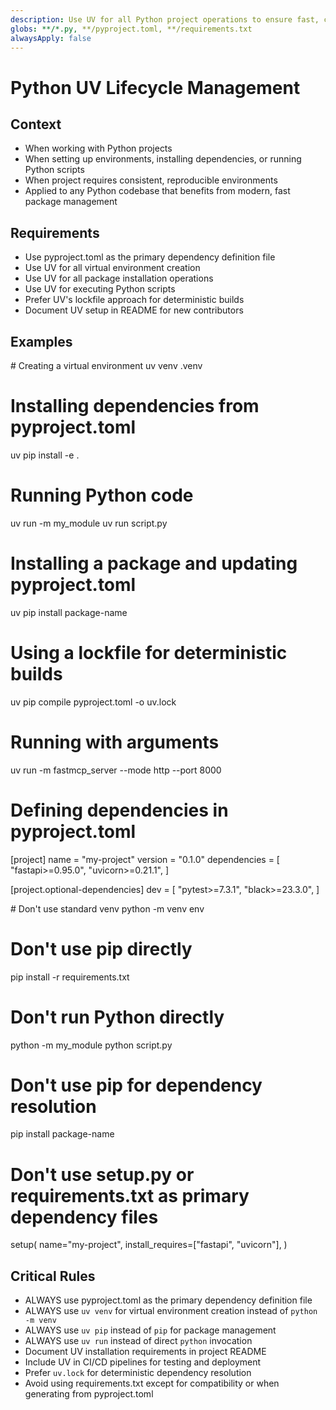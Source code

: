 ```yaml
---
description: Use UV for all Python project operations to ensure fast, consistent dependency management
globs: **/*.py, **/pyproject.toml, **/requirements.txt
alwaysApply: false
---
```


# Python UV Lifecycle Management

## Context
- When working with Python projects
- When setting up environments, installing dependencies, or running Python scripts
- When project requires consistent, reproducible environments
- Applied to any Python codebase that benefits from modern, fast package management

## Requirements
- Use pyproject.toml as the primary dependency definition file
- Use UV for all virtual environment creation
- Use UV for all package installation operations 
- Use UV for executing Python scripts
- Prefer UV's lockfile approach for deterministic builds
- Document UV setup in README for new contributors

## Examples
<example>
# Creating a virtual environment
uv venv .venv

# Installing dependencies from pyproject.toml
uv pip install -e .

# Running Python code
uv run -m my_module
uv run script.py

# Installing a package and updating pyproject.toml
uv pip install package-name

# Using a lockfile for deterministic builds
uv pip compile pyproject.toml -o uv.lock

# Running with arguments
uv run -m fastmcp_server --mode http --port 8000

# Defining dependencies in pyproject.toml
[project]
name = "my-project"
version = "0.1.0"
dependencies = [
    "fastapi>=0.95.0",
    "uvicorn>=0.21.1",
]

[project.optional-dependencies]
dev = [
    "pytest>=7.3.1",
    "black>=23.3.0",
]
</example>

<example type="invalid">
# Don't use standard venv
python -m venv env  

# Don't use pip directly
pip install -r requirements.txt

# Don't run Python directly
python -m my_module
python script.py

# Don't use pip for dependency resolution
pip install package-name

# Don't use setup.py or requirements.txt as primary dependency files
setup(
    name="my-project",
    install_requires=["fastapi", "uvicorn"],
)
</example>

## Critical Rules
- ALWAYS use pyproject.toml as the primary dependency definition file
- ALWAYS use `uv venv` for virtual environment creation instead of `python -m venv`
- ALWAYS use `uv pip` instead of `pip` for package management
- ALWAYS use `uv run` instead of direct `python` invocation
- Document UV installation requirements in project README
- Include UV in CI/CD pipelines for testing and deployment
- Prefer `uv.lock` for deterministic dependency resolution
- Avoid using requirements.txt except for compatibility or when generating from pyproject.toml 